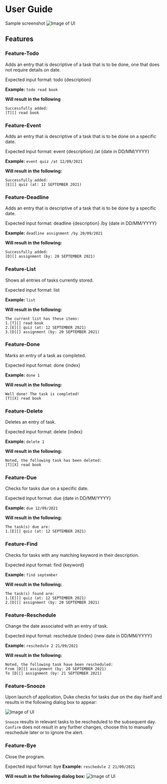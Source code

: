 # User Guide

Sample screenshot
![Image of UI](https://github.com/wanyu-l/ip/blob/27ec4a1d415584fd5909245ded52894b786c9d4b/docs/Ui.png)

## Features 


### Feature-Todo

Adds an entry that is descriptive of a task that is to be done, one that does not require details on date.

Expected input format: todo {description} 

**Example:**
`todo read book` 

**Will result in the following**
```
Successfully added: 
[T][] read book
```


### Feature-Event

Adds an entry that is descriptive of a task that is to be done on a specific date.

Expected input format: event {description} /at {date in DD/MM/YYYY}

**Example:**
`event quiz /at 12/09/2021` 

**Will result in the following:**
```
Successfully added: 
[E][] quiz (at: 12 SEPTEMBER 2021)
```


### Feature-Deadline

Adds an entry that is descriptive of a task that is to be done by a specific date.

Expected input format: deadline {description} /by {date in DD/MM/YYYY}

**Example:**
`deadline assignment /by 20/09/2021` 

**Will result in the following:**
```
Successfully added: 
[D][] assignment (by: 20 SEPTEMBER 2021)
```


### Feature-List

Shows all entries of tasks currently stored.

Expected input format: list

**Example:**
`list` 

**Will result in the following:**
```
The current list has these items:
1.[T][] read book
2.[E][] quiz (at: 12 SEPTEMBER 2021)
3.[D][] assignment (by: 20 SEPTEMBER 2021)
```


### Feature-Done

Marks an entry of a task as completed.

Expected input format: done {index}

**Example:**
`done 1` 

**Will result in the following:**
```
Well done! The task is completed!
[T][X] read book
```


### Feature-Delete

Deletes an entry of task.

Expected input format: delete {index}

**Example:**
`delete 1` 

**Will result in the following:**
```
Noted, the following task has been deleted:
[T][X] read book
```


### Feature-Due

Checks for tasks due on a specific date.

Expected input format: due {date in DD/MM/YYYY}

**Example:**
`due 12/09/2021` 

**Will result in the following:**
```
The task(s) due are:
1.[E][] quiz (at: 12 SEPTEMBER 2021)
```


### Feature-Find

Checks for tasks with any matching keyword in their description.

Expected input format: find {keyword}

**Example:**
`find september`

**Will result in the following:**
```
The task(s) found are:
1.[E][] quiz (at: 12 SEPTEMBER 2021)
2.[D][] assignment (by: 20 SEPTEMBER 2021)
```


### Feature-Reschedule

Change the date associated with an entry of task.

Expected input format: reschedule {index} {new date in DD/MM/YYYY}

**Example:**
`reschedule 2 21/09/2021`

**Will result in the following:**
```
Noted, the following task have been rescheduled:
From [D][] assignment (by: 20 SEPTEMBER 2021)
To [D][] assignment (by: 21 SEPTEMBER 2021)
```


### Feature-Snooze

Upon launch of application, Duke checks for tasks due on the day itself and results in the following dialog box to appear:

![Image of UI](https://github.com/wanyu-l/ip/blob/master/docs/TasksDueToday.png)

`Snooze` results in relevant tasks to be rescheduled to the subsequent day.
`Confirm` does not result in any further changes, choose this to manually reschedule later or to ignore the alert.


### Feature-Bye

Close the program.

Expected input format: bye
**Example:**
`reschedule 2 21/09/2021`

**Will result in the following dialog box:**
![Image of UI](https://github.com/wanyu-l/ip/blob/master/docs/ByeWindow.png)
